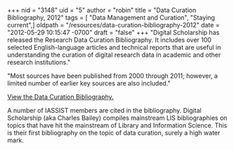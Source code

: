 +++
nid = "3148"
uid = "5"
author = "robin"
title = "Data Curation Bibliography, 2012"
tags = [ "Data Management and Curation", "Staying current",]
oldpath = "/resources/data-curation-bibliography-2012"
date = "2012-05-29 10:15:47 -0700"
draft = "false"
+++
"Digital Scholarship has released the Research Data Curation
Bibliography. It includes over 100 selected English-language articles
and technical reports that are useful in understanding the curation of
digital research data in academic and other research institutions."

"Most sources have been published from 2000 through 2011; however, a
limited number of earlier key sources are also included."

[View the Data Curation
Bibliography.](http://digital-scholarship.org/rdcb/rdcb.htm)

A number of IASSIST members are cited in the bibliography. Digital
Scholarship (aka Charles Bailey) compiles mainstream LIS bibliographies
on topics that have hit the mainstream of Library and Information
Science. This is their first bibliography on the topic of data curation,
surely a high water mark.
